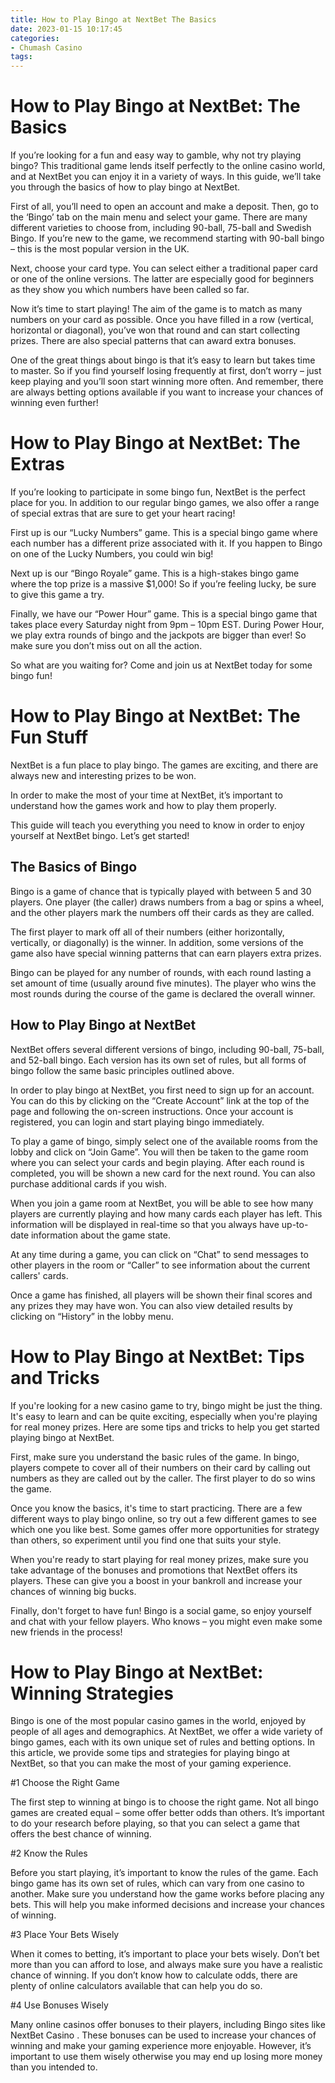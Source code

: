 ```yaml
---
title: How to Play Bingo at NextBet The Basics
date: 2023-01-15 10:17:45
categories:
- Chumash Casino
tags:
---
```



#  How to Play Bingo at NextBet: The Basics

If you’re looking for a fun and easy way to gamble, why not try playing bingo? This traditional game lends itself perfectly to the online casino world, and at NextBet you can enjoy it in a variety of ways. In this guide, we’ll take you through the basics of how to play bingo at NextBet.

First of all, you’ll need to open an account and make a deposit. Then, go to the ‘Bingo’ tab on the main menu and select your game. There are many different varieties to choose from, including 90-ball, 75-ball and Swedish Bingo. If you’re new to the game, we recommend starting with 90-ball bingo – this is the most popular version in the UK.

Next, choose your card type. You can select either a traditional paper card or one of the online versions. The latter are especially good for beginners as they show you which numbers have been called so far.

Now it’s time to start playing! The aim of the game is to match as many numbers on your card as possible. Once you have filled in a row (vertical, horizontal or diagonal), you’ve won that round and can start collecting prizes. There are also special patterns that can award extra bonuses.

One of the great things about bingo is that it’s easy to learn but takes time to master. So if you find yourself losing frequently at first, don’t worry – just keep playing and you’ll soon start winning more often. And remember, there are always betting options available if you want to increase your chances of winning even further!

#  How to Play Bingo at NextBet: The Extras

If you’re looking to participate in some bingo fun, NextBet is the perfect place for you. In addition to our regular bingo games, we also offer a range of special extras that are sure to get your heart racing!

First up is our “Lucky Numbers” game. This is a special bingo game where each number has a different prize associated with it. If you happen to Bingo on one of the Lucky Numbers, you could win big!

Next up is our “Bingo Royale” game. This is a high-stakes bingo game where the top prize is a massive $1,000! So if you’re feeling lucky, be sure to give this game a try.

Finally, we have our “Power Hour” game. This is a special bingo game that takes place every Saturday night from 9pm – 10pm EST. During Power Hour, we play extra rounds of bingo and the jackpots are bigger than ever! So make sure you don’t miss out on all the action.

So what are you waiting for? Come and join us at NextBet today for some bingo fun!

#  How to Play Bingo at NextBet: The Fun Stuff

NextBet is a fun place to play bingo. The games are exciting, and there are always new and interesting prizes to be won.

In order to make the most of your time at NextBet, it’s important to understand how the games work and how to play them properly.

This guide will teach you everything you need to know in order to enjoy yourself at NextBet bingo. Let’s get started!

## The Basics of Bingo

Bingo is a game of chance that is typically played with between 5 and 30 players. One player (the caller) draws numbers from a bag or spins a wheel, and the other players mark the numbers off their cards as they are called.

The first player to mark off all of their numbers (either horizontally, vertically, or diagonally) is the winner. In addition, some versions of the game also have special winning patterns that can earn players extra prizes.

Bingo can be played for any number of rounds, with each round lasting a set amount of time (usually around five minutes). The player who wins the most rounds during the course of the game is declared the overall winner.

## How to Play Bingo at NextBet

NextBet offers several different versions of bingo, including 90-ball, 75-ball, and 52-ball bingo. Each version has its own set of rules, but all forms of bingo follow the same basic principles outlined above.

In order to play bingo at NextBet, you first need to sign up for an account. You can do this by clicking on the “Create Account” link at the top of the page and following the on-screen instructions. Once your account is registered, you can login and start playing bingo immediately.

To play a game of bingo, simply select one of the available rooms from the lobby and click on “Join Game”. You will then be taken to the game room where you can select your cards and begin playing. After each round is completed, you will be shown a new card for the next round. You can also purchase additional cards if you wish.


When you join a game room at NextBet, you will be able to see how many players are currently playing and how many cards each player has left. This information will be displayed in real-time so that you always have up-to-date information about the game state.

 At any time during a game, you can click on “Chat” to send messages to other players in the room or “Caller” to see information about the current callers' cards. 

Once a game has finished, all players will be shown their final scores and any prizes they may have won. You can also view detailed results by clicking on “History” in the lobby menu.

#  How to Play Bingo at NextBet: Tips and Tricks

If you're looking for a new casino game to try, bingo might be just the thing. It's easy to learn and can be quite exciting, especially when you're playing for real money prizes. Here are some tips and tricks to help you get started playing bingo at NextBet.

First, make sure you understand the basic rules of the game. In bingo, players compete to cover all of their numbers on their card by calling out numbers as they are called out by the caller. The first player to do so wins the game.

Once you know the basics, it's time to start practicing. There are a few different ways to play bingo online, so try out a few different games to see which one you like best. Some games offer more opportunities for strategy than others, so experiment until you find one that suits your style.

When you're ready to start playing for real money prizes, make sure you take advantage of the bonuses and promotions that NextBet offers its players. These can give you a boost in your bankroll and increase your chances of winning big bucks.

Finally, don't forget to have fun! Bingo is a social game, so enjoy yourself and chat with your fellow players. Who knows – you might even make some new friends in the process!

#  How to Play Bingo at NextBet: Winning Strategies

Bingo is one of the most popular casino games in the world, enjoyed by people of all ages and demographics. At NextBet, we offer a wide variety of bingo games, each with its own unique set of rules and betting options. In this article, we provide some tips and strategies for playing bingo at NextBet, so that you can make the most of your gaming experience.

#1 Choose the Right Game

The first step to winning at bingo is to choose the right game. Not all bingo games are created equal – some offer better odds than others. It’s important to do your research before playing, so that you can select a game that offers the best chance of winning.

#2 Know the Rules

Before you start playing, it’s important to know the rules of the game. Each bingo game has its own set of rules, which can vary from one casino to another. Make sure you understand how the game works before placing any bets. This will help you make informed decisions and increase your chances of winning.

#3 Place Your Bets Wisely

When it comes to betting, it’s important to place your bets wisely. Don’t bet more than you can afford to lose, and always make sure you have a realistic chance of winning. If you don’t know how to calculate odds, there are plenty of online calculators available that can help you do so.

#4 Use Bonuses Wisely

Many online casinos offer bonuses to their players, including Bingo sites like NextBet Casino . These bonuses can be used to increase your chances of winning and make your gaming experience more enjoyable. However, it’s important to use them wisely otherwise you may end up losing more money than you intended to.